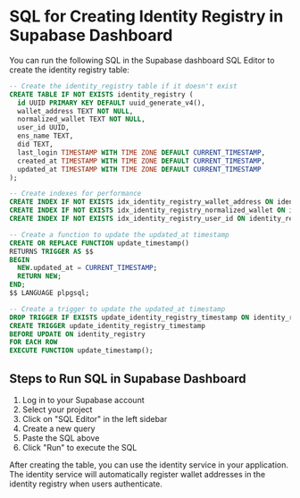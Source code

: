 # SQL for Creating Identity Registry in Supabase Dashboard

You can run the following SQL in the Supabase dashboard SQL Editor to create the identity registry table:

```sql
-- Create the identity_registry table if it doesn't exist
CREATE TABLE IF NOT EXISTS identity_registry (
  id UUID PRIMARY KEY DEFAULT uuid_generate_v4(),
  wallet_address TEXT NOT NULL,
  normalized_wallet TEXT NOT NULL,
  user_id UUID,
  ens_name TEXT,
  did TEXT,
  last_login TIMESTAMP WITH TIME ZONE DEFAULT CURRENT_TIMESTAMP,
  created_at TIMESTAMP WITH TIME ZONE DEFAULT CURRENT_TIMESTAMP,
  updated_at TIMESTAMP WITH TIME ZONE DEFAULT CURRENT_TIMESTAMP
);

-- Create indexes for performance
CREATE INDEX IF NOT EXISTS idx_identity_registry_wallet_address ON identity_registry(wallet_address);
CREATE INDEX IF NOT EXISTS idx_identity_registry_normalized_wallet ON identity_registry(normalized_wallet);
CREATE INDEX IF NOT EXISTS idx_identity_registry_user_id ON identity_registry(user_id);

-- Create a function to update the updated_at timestamp
CREATE OR REPLACE FUNCTION update_timestamp()
RETURNS TRIGGER AS $$
BEGIN
  NEW.updated_at = CURRENT_TIMESTAMP;
  RETURN NEW;
END;
$$ LANGUAGE plpgsql;

-- Create a trigger to update the updated_at timestamp
DROP TRIGGER IF EXISTS update_identity_registry_timestamp ON identity_registry;
CREATE TRIGGER update_identity_registry_timestamp
BEFORE UPDATE ON identity_registry
FOR EACH ROW
EXECUTE FUNCTION update_timestamp();
```

## Steps to Run SQL in Supabase Dashboard

1. Log in to your Supabase account
2. Select your project
3. Click on "SQL Editor" in the left sidebar
4. Create a new query
5. Paste the SQL above
6. Click "Run" to execute the SQL

After creating the table, you can use the identity service in your application. The identity service will automatically register wallet addresses in the identity registry when users authenticate.